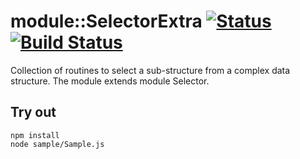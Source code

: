 
# module::SelectorExtra [![Status](https://github.com/Wandalen/wSelectorExtra/workflows/Test/badge.svg)](https://github.com/Wandalen/wSelectorExtra}/actions?query=workflow%3ATest) [![Build Status](https://ci.appveyor.com/api/projects/status/github/Wandalen/wselectorextra)](https://ci.appveyor.com/project/Wandalen/wselectorextra)

Collection of routines to select a sub-structure from a complex data structure. The module extends module Selector.

## Try out
```
npm install
node sample/Sample.js
```
























